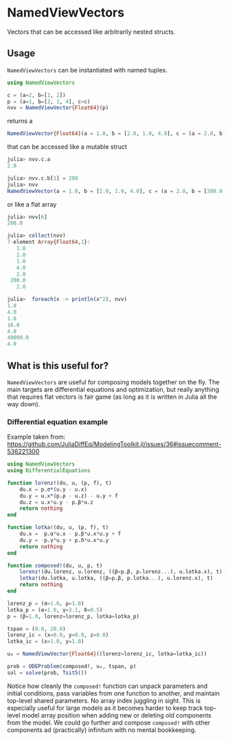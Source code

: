 # NamedViewVectors

 Vectors that can be accessed like arbitrarily nested structs.

## Usage
```NamedViewVectors``` can be instantiated with named tuples.

```julia
using NamedViewVectors

c = (a=2, b=[1, 2])
p = (a=1, b=[2, 1, 4], c=c)
nvv = NamedViewVector{Float64}(p)
```

returns a

```julia
NamedViewVector{Float64}(a = 1.0, b = [2.0, 1.0, 4.0], c = (a = 2.0, b = [1.0, 2.0]))
```

that can be accessed like a mutable struct

```julia
julia> nvv.c.a
2.0

julia> nvv.c.b[1] = 200
julia> nvv
NamedViewVector(a = 1.0, b = [2.0, 1.0, 4.0], c = (a = 2.0, b = [200.0, 2.0]))
```

or like a flat array

```julia
julia> nvv[6]
200.0

julia> collect(nvv)
7-element Array{Float64,1}:
   1.0
   2.0
   1.0
   4.0
   2.0
 200.0
   2.0

julia>  foreach(x -> println(x^2), nvv)
1.0
4.0
1.0
16.0
4.0
40000.0
4.0
```

## What is this useful for?
```NamedViewVectors``` are useful for composing models together on the fly. The main targets are differential equations and optimization, but really anything that requires flat vectors is fair game (as long as it is written in Julia all the way down).

### Differential equation example
Example taken from:
https://github.com/JuliaDiffEq/ModelingToolkit.jl/issues/36#issuecomment-536221300
```julia
using NamedViewVectors
using DifferentialEquations

function lorenz!(du, u, (p, f), t)
    du.x = p.σ*(u.y - u.x)
    du.y = u.x*(p.ρ - u.z) - u.y + f
    du.z = u.x*u.y - p.β*u.z
    return nothing
end

function lotka!(du, u, (p, f), t)
    du.x =  p.α*u.x - p.β*u.x*u.y + f
    du.y = -p.γ*u.y + p.δ*u.x*u.y
    return nothing
end

function composed!(du, u, p, t)
    lorenz!(du.lorenz, u.lorenz, ((β=p.β, p.lorenz...), u.lotka.x), t)
    lotka!(du.lotka, u.lotka, ((β=p.β, p.lotka...), u.lorenz.x), t)
    return nothing
end

lorenz_p = (σ=1.0, ρ=1.0)
lotka_p = (α=1.0, γ=3.1, δ=0.5)
p = (β=1.0, lorenz=lorenz_p, lotka=lotka_p)

tspan = (0.0, 20.0)
lorenz_ic = (x=0.0, y=0.0, z=0.0)
lotka_ic = (x=1.0, y=1.0)

u₀ = NamedViewVector{Float64}((lorenz=lorenz_ic, lotka=lotka_ic))

prob = ODEProblem(composed!, u₀, tspan, p)
sol = solve(prob, Tsit5())
```

Notice how cleanly the ```composed!``` function can unpack parameters and initial conditions, pass variables from one function to another, and maintain top-level shared parameters. No array index juggling in sight. This is especially useful for large models as it becomes harder to keep track top-level model array position when adding new or deleting old components from the model. We could go further and compose ```composed!``` with other components ad (practically) infinitum with no mental bookkeeping.
